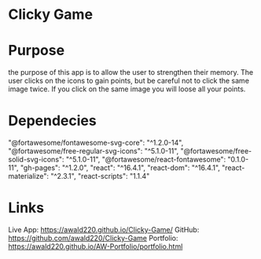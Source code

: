 # Clicky Game 

# Purpose 
the purpose of this app is to allow the user to strengthen their memory. The user clicks on the icons to gain points, but be careful not to click the same image twice. If you click on the same image you will loose all your points.

# Dependecies 

  "@fortawesome/fontawesome-svg-core": "^1.2.0-14",
    "@fortawesome/free-regular-svg-icons": "^5.1.0-11",
    "@fortawesome/free-solid-svg-icons": "^5.1.0-11",
    "@fortawesome/react-fontawesome": "0.1.0-11",
    "gh-pages": "^1.2.0",
    "react": "^16.4.1",
    "react-dom": "^16.4.1",
    "react-materialize": "^2.3.1",
    "react-scripts": "1.1.4"


# Links 
Live App: https://awald220.github.io/Clicky-Game/
GitHub: https://github.com/awald220/Clicky-Game
Portfolio: https://awald220.github.io/AW-Portfolio/portfolio.html